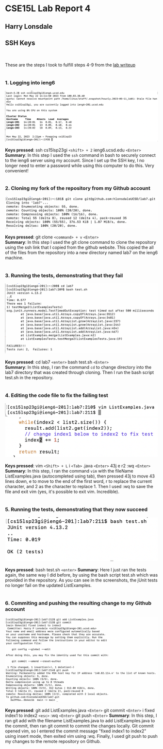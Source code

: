 # CSE15L Lab Report 4
## Harry Lonsdale

## SSH Keys
<br/><br/>
These are the steps I took to fulfill steps 4-9 from the [lab writeup](https://ucsd-cse15l-s23.github.io/week/week7/#baseline)
<br/><br/>
### 1. Logging into ieng6
![Image](ssh%20into%20ieng6%20no%20password.png)
<br/><br/>
**Keys pressed**: ssh cs15lsp23gi `<shift> + 2` ieng6.ucsd.edu `<Enter>` <br/>
**Summary**: In this step I used the `ssh` command in bash to securely connect to the ieng6 server using my account. Since I set up the SSH key, I no longer need to enter a password while using this computer to do this. Very convenient!
<br/><br/>
### 2. Cloning my fork of the repository from my Github account
![Image](Screen%20Shot%202023-05-22%20at%202.35.28%20PM.png)
<br/><br/>
**Keys pressed**: git clone `<command> + v` `<Enter>` <br/>
**Summary**: In this step I used the git clone command to clone the repository using the ssh link that I copied from the github website. This copied the all of the files from the repository into a new directory named lab7 on the ieng6 machine.
<br/><br/>
### 3. Running the tests, demonstrating that they fail
![Image](Screen%20Shot%202023-05-22%20at%202.48.42%20PM.png)
<br/><br/>
**Keys pressed**: cd lab7 `<enter>` bash test.sh `<Enter>` <br/> 
**Summary**: In this step, I ran the command `cd` to change directory into the lab7 directory that was created through cloning. Then I run the bash script test.sh in the repository.
<br/><br/>
### 4. Editing the code file to fix the failing test
![Image](Screen%20Shot%202023-05-22%20at%203.02.06%20PM.png)
![Image](Screen%20Shot%202023-05-22%20at%203.04.05%20PM.png)
<br/><br/>
**Keys pressed**: vim `<Shift> + L` i `<Tab>` .java `<Enter>` 43j e r2 :wq `<Enter>` <br/>
**Summary**: In this step, I ran the command `vim` with the fileName ListExamples.java (autocompleted using tab), then pressed 43j to move 43 lines down, e to move to the end of the first word, r to replace the current character, and 2 as the character to replace 1. Then I used :wq to save the file and exit vim (yes, it's possible to exit vim. Incredible).
<br/><br/>
### 5. Running the tests, demonstrating that they now succeed
![Image](Screen%20Shot%202023-05-22%20at%203.05.45%20PM.png)
<br/><br/>
**Keys pressed**: bash test.sh `<enter>`
**Summary**: Here I just ran the tests again, the same way I did before, by using the bash script test.sh which was provided in the repository. As you can see in the screenshots, the jUnit tests no longer fail on the updated ListExamples.
<br/><br/>
### 6. Commiting and pushing the resulting change to my Github account 
![Image](Screen%20Shot%202023-05-22%20at%203.16.43%20PM.png)
<br/><br/>
**Keys pressed**: git add ListExamples.java `<Enter>` git commit `<Enter>` i fixed index1 to index2 `<esc>` :wq `<Enter>` git push `<Enter>`
**Summary**: In this step, I ran git add with the filename ListExamples.java to add ListExamples.java to the commit, then ran git commit to commit the changes locally. Git commit opened vim, so I entered the commit message "fixed index1 to index2" using insert mode, then exited vim using :wq. Finally, I used git push to push my changes to the remote repository on Github.
